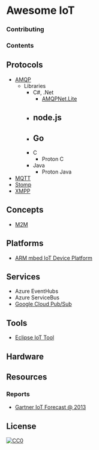 # Awesome IoT

### Contributing

### Contents


## Protocols
- [AMQP](http://www.amqp.org/)
    + Libraries
        * C#, .Net
            - [AMQPNet.Lite](http://amqpnetlite.codeplex.com/)
        * node.js
            - 
        * Go
            - 
        * C
            - Proton C
        * Java
            - Proton Java
- [MQTT](http://mqtt.org/)
- [Stomp](http://stomp.github.io/)
- [XMPP](http://xmpp.org/)


## Concepts
- [M2M](http://en.wikipedia.org/wiki/Machine_to_machine)

## Platforms
- [ARM mbed IoT Device Platform](http://mbed.org/)

## Services
- Azure EventHubs
- Azure ServiceBus
- [Google Cloud Pub/Sub](https://cloud.google.com/pubsub/docs)

## Tools
- [Eclipse IoT Tool](http://iot.eclipse.org/)

## Hardware

## Resources
### Reports
- [Gartner IoT Forecast @ 2013](http://www.gartner.com/newsroom/id/2636073)


## License
[![CC0](http://i.creativecommons.org/p/zero/1.0/88x31.png)](http://creativecommons.org/publicdomain/zero/1.0/)

